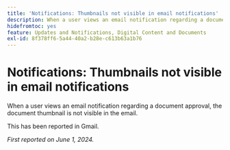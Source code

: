 ```yaml
---
title: 'Notifications: Thumbnails not visible in email notifications'
description: When a user views an email notification regarding a document approval, the document thumbnail is not visible in the email.
hidefromtoc: yes
feature: Updates and Notifications, Digital Content and Documents
exl-id: 8f378ff6-5a44-40a2-b28e-c613b63a1b76
---
```

# Notifications: Thumbnails not visible in email notifications

<!--
>[!NOTE]
>
>This issue was fixed on July 25, 2024.
-->

When a user views an email notification regarding a document approval, the document thumbnail is not visible in the email.

This has been reported in Gmail.

_First reported on June 1, 2024._
